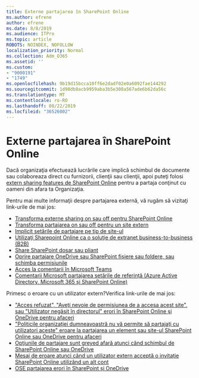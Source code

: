 ```yaml
---
title: Externe partajarea în SharePoint Online
ms.author: efrene
author: efrene
ms.date: 8/8/2019
ms.audience: ITPro
ms.topic: article
ROBOTS: NOINDEX, NOFOLLOW
localization_priority: Normal
ms.collection: Adm_O365
ms.assetid: ''
ms.custom:
- "9000191"
- "1749"
ms.openlocfilehash: 9b19d15bcca10ff6e2dadf02e0a6092fae144292
ms.sourcegitcommit: 1d98db8acb9959aba3b5e308a567ade6b62da56c
ms.translationtype: MT
ms.contentlocale: ro-RO
ms.lasthandoff: 08/22/2019
ms.locfileid: "36526002"
---
```

# <a name="external-sharing-in-sharepoint-online"></a>Externe partajarea în SharePoint Online

Dacă organizaţia efectuează lucrările care implică schimbul de documente sau colaboreaza direct cu furnizorii, clienţii sau clienţii, apoi puteţi folosi [extern sharing features de SharePoint Online](https://docs.microsoft.com/sharepoint/external-sharing-overview) pentru a partaja conţinut cu oameni din afara ta Organizaţia.

Pentru mai multe informaţii despre partajarea externă, vă rugăm să vizitaţi link-urile de mai jos:

- [Transforma externe sharing on sau off pentru SharePoint Online](https://docs.microsoft.com/sharepoint/turn-external-sharing-on-or-off)
- [Transforma partajarea on sau off pentru un site extern](https://docs.microsoft.com/sharepoint/change-external-sharing-site)
- [Implicit setările de partajare pe tip de site-ul](https://docs.microsoft.com/Office365/Enterprise/microsoft-365-guest-settings#sharepoint-site-level)
- [Utilizaţi Sharepoint Online ca o soluţie de extranet business-to-business (B2B)](https://docs.microsoft.com/sharepoint/create-b2b-extranet)
- [Share SharePoint dosar sau pliant](https://support.office.com/article/share-sharepoint-files-or-folders-1fe37332-0f9a-4719-970e-d2578da4941c)
- [Oprire partajare OneDrive sau SharePoint fişiere sau foldere, sau schimba permisiunile](https://support.office.com/article/stop-sharing-onedrive-or-sharepoint-files-or-folders-or-change-permissions-0a36470f-d7fe-40a0-bd74-0ac6c1e13323?ui=en-US&rs=en-US&ad=US)
- [Acces la comentarii în Microsoft Teams](https://docs.microsoft.com/MicrosoftTeams/guest-access)
- [Comentarii Microsoft partajarea setările de referinţă (Azure Active Directory, Microsoft 365 și SharePoint Online)](https://docs.microsoft.com/Office365/Enterprise/microsoft-365-guest-settings)

Primesc o eroare cu un utilizator extern?Verifica link-urile de mai jos:

- ["Acces refuzat", "Aveţi nevoie de permisiunea de a accesa acest site", sau "Utilizator negăsit în directorul" erori în SharePoint Online şi OneDrive pentru afaceri](https://docs.microsoft.com/sharepoint/support/administration/access-denied-or-need-permission-error-sharepoint-online-or-onedrive-for-business)
- ["Politicile organizaţiei dumneavoastră nu vă permite să partajaţi cu utilizatori aceste" eroare la partajarea un element sau site-ul SharePoint Online sau OneDrive pentru afaceri](https://docs.microsoft.com/sharepoint/support/administration/organization-policies-do-not-allow-you-to-share-with-users-error)
- [Opţiunile de partajare sunt greyed afară atunci când schimbul de SharePoint Online sau OneDrive](https://docs.microsoft.com/sharepoint/support/administration/sharing-options-grayed-out-when-sharing-from-sharepoint-online-or-onedrive)
- [Mesaj de eroare atunci când un utilizator extern acceptă o invitaţie SharePoint Online utilizând un alt cont](https://support.office.com/article/Error-message-when-an-external-user-accepts-a-SharePoint-Online-invitation-by-using-another-account-f0d34413-ea7c-42c7-a485-c4e5d421e5f0-)
- [OSE partajarea erori în SharePoint și OneDrive](https://docs.microsoft.com/sharepoint/sharepoint-onedrive-error-message)


